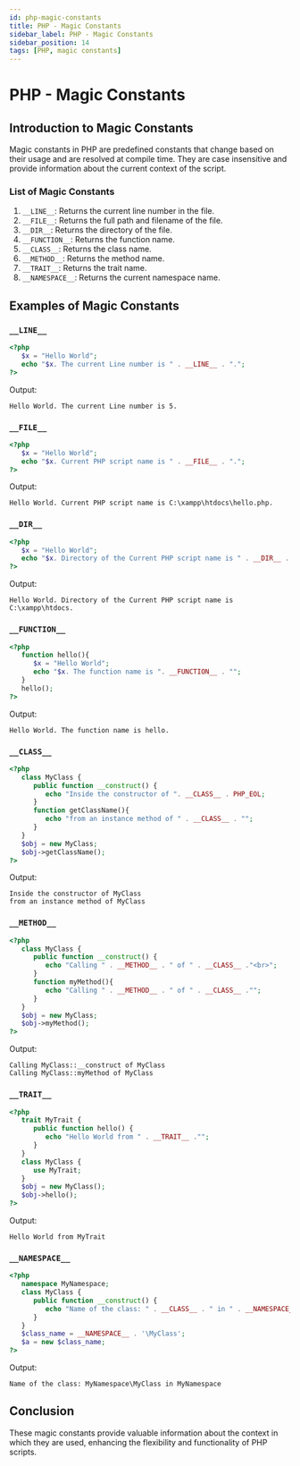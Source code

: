 ```yaml
---
id: php-magic-constants
title: PHP - Magic Constants
sidebar_label: PHP - Magic Constants
sidebar_position: 14
tags: [PHP, magic constants]
---
```


# PHP - Magic Constants

## Introduction to Magic Constants

Magic constants in PHP are predefined constants that change based on their usage and are resolved at compile time. They are case insensitive and provide information about the current context of the script.

### List of Magic Constants

1. `__LINE__`: Returns the current line number in the file.
2. `__FILE__`: Returns the full path and filename of the file.
3. `__DIR__`: Returns the directory of the file.
4. `__FUNCTION__`: Returns the function name.
5. `__CLASS__`: Returns the class name.
6. `__METHOD__`: Returns the method name.
7. `__TRAIT__`: Returns the trait name.
8. `__NAMESPACE__`: Returns the current namespace name.

## Examples of Magic Constants

### `__LINE__`

```php
<?php
   $x = "Hello World";
   echo "$x. The current Line number is " . __LINE__ . ".";
?>
```
Output:
```
Hello World. The current Line number is 5.
```

### `__FILE__`

```php
<?php
   $x = "Hello World";
   echo "$x. Current PHP script name is " . __FILE__ . ".";
?>
```
Output:
```
Hello World. Current PHP script name is C:\xampp\htdocs\hello.php.
```

### `__DIR__`

```php
<?php
   $x = "Hello World";
   echo "$x. Directory of the Current PHP script name is " . __DIR__ . ".";
?>
```
Output:
```
Hello World. Directory of the Current PHP script name is C:\xampp\htdocs.
```

### `__FUNCTION__`

```php
<?php
   function hello(){    
      $x = "Hello World";  
      echo "$x. The function name is ". __FUNCTION__ . "";   
   } 
   hello();   
?>
```
Output:
```
Hello World. The function name is hello.
```

### `__CLASS__`

```php
<?php
   class MyClass {    
      public function __construct() {    
         echo "Inside the constructor of ". __CLASS__ . PHP_EOL;    
      }    
      function getClassName(){                      
         echo "from an instance method of " . __CLASS__ . "";   
      }    
   }    
   $obj = new MyClass;    
   $obj->getClassName();    
?>
```
Output:
```
Inside the constructor of MyClass
from an instance method of MyClass
```

### `__METHOD__`

```php
<?php
   class MyClass {    
      public function __construct() {    
         echo "Calling " . __METHOD__ . " of " . __CLASS__ ."<br>";
      }    
      function myMethod(){                      
         echo "Calling " . __METHOD__ . " of " . __CLASS__ ."";
      }    
   }    
   $obj = new MyClass;    
   $obj->myMethod();
?>
```
Output:
```
Calling MyClass::__construct of MyClass
Calling MyClass::myMethod of MyClass
```

### `__TRAIT__`

```php
<?php
   trait MyTrait {
      public function hello() {
         echo "Hello World from " . __TRAIT__ ."";
      }
   }
   class MyClass {
      use MyTrait;
   }
   $obj = new MyClass();
   $obj->hello();
?>
```
Output:
```
Hello World from MyTrait
```

### `__NAMESPACE__`

```php
<?php
   namespace MyNamespace;
   class MyClass {    
      public function __construct() {    
         echo "Name of the class: " . __CLASS__ . " in " . __NAMESPACE__ . ""; 
      }     
   }    
   $class_name = __NAMESPACE__ . '\MyClass';    
   $a = new $class_name;   
?>
```
Output:
```
Name of the class: MyNamespace\MyClass in MyNamespace
```

## Conclusion

These magic constants provide valuable information about the context in which they are used, enhancing the flexibility and functionality of PHP scripts.
